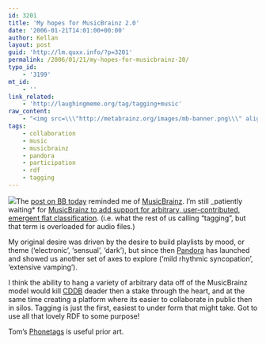 ```yaml
---
id: 3201
title: 'My hopes for MusicBrainz 2.0'
date: '2006-01-21T14:01:00+00:00'
author: Kellan
layout: post
guid: 'http://lm.quxx.info/?p=3201'
permalink: /2006/01/21/my-hopes-for-musicbrainz-20/
typo_id:
    - '3199'
mt_id:
    - ''
link_related:
    - 'http://laughingmeme.org/tag/tagging+music'
raw_content:
    - "<img src=\\\"http://metabrainz.org/images/mb-banner.png\\\" align=\\\"right\\\" style=\\\"padding: 10px;\\\" />\r\nThe [post on BB today](http://www.boingboing.net/2006/01/21/nonprofit_alternativ.html) reminded me of [MusicBrainz](http://musicbrainz.org/).  I\\'m still _patiently waiting_ for [MusicBrainz to add support for arbitrary, user-contributed, emergent flat classification](http://laughingmeme.org/articles/2005/08/03/tagging-music).  (i.e. what the rest of us calling \\\"tagging\\\", but that term is overloaded for audio files.)\r\n\r\nMy original desire was driven by the desire to build playlists by mood, or theme (\\'electronic\\', \\'sensual\\', \\'dark\\'), but since then [Pandora](http://laughingmeme.org/articles/2006/01/07/pandora-and-the-vector-of-personalization) has launched and showed us another set of axes to explore (\\'mild rhythmic syncopation\\',  \\'extensive vamping\\').\r\n\r\nI think the ability to hang a variety of arbitrary data off of the MusicBrainz model would kill [CDDB](http://www.gracenote.com) deader then a stake through the heart, and at the same time creating a platform where its easier to collaborate in public then in silos.  Tagging is just the first, easiest to under form that might take.  Got to use all that lovely RDF to some purpose!\r\n\r\nTom\\'s [Phonetags](http://www.plasticbag.org/archives/2005/09/how_to_build_on_bubbleup_folksonomies.shtml) is useful prior art."
tags:
    - collaboration
    - music
    - musicbrainz
    - pandora
    - participation
    - rdf
    - tagging
---
```


![](http://metabrainz.org/images/mb-banner.png)The [post on BB today](http://www.boingboing.net/2006/01/21/nonprofit*alternativ.html) reminded me of [MusicBrainz](http://musicbrainz.org/). I’m still \_patiently waiting* for [MusicBrainz to add support for arbitrary, user-contributed, emergent flat classification](http://laughingmeme.org/articles/2005/08/03/tagging-music). (i.e. what the rest of us calling “tagging”, but that term is overloaded for audio files.)

My original desire was driven by the desire to build playlists by mood, or theme (‘electronic’, ‘sensual’, ‘dark’), but since then [Pandora](http://laughingmeme.org/articles/2006/01/07/pandora-and-the-vector-of-personalization) has launched and showed us another set of axes to explore (‘mild rhythmic syncopation’, ‘extensive vamping’).

I think the ability to hang a variety of arbitrary data off of the MusicBrainz model would kill [CDDB](http://www.gracenote.com) deader then a stake through the heart, and at the same time creating a platform where its easier to collaborate in public then in silos. Tagging is just the first, easiest to under form that might take. Got to use all that lovely RDF to some purpose!

Tom’s [Phonetags](http://www.plasticbag.org/archives/2005/09/how*to*build*on*bubbleup\_folksonomies.shtml) is useful prior art.